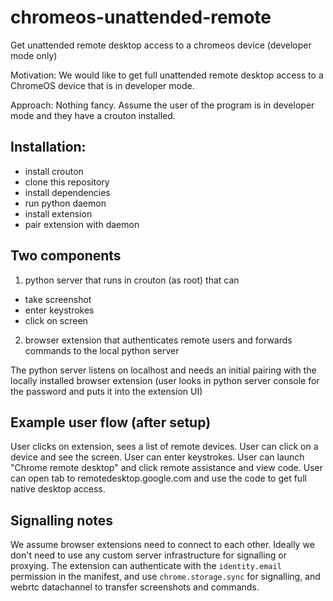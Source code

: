 # chromeos-unattended-remote
Get unattended remote desktop access to a chromeos device (developer mode only)

Motivation: We would like to get full unattended remote desktop access to a ChromeOS device that is in developer mode.

Approach: Nothing fancy. Assume the user of the program is in developer mode and they have a crouton installed.

## Installation:

- install crouton
- clone this repository
- install dependencies
- run python daemon
- install extension
- pair extension with daemon

## Two components

1. python server that runs in crouton (as root) that can
  - take screenshot
  - enter keystrokes
  - click on screen
2. browser extension that authenticates remote users and forwards commands to the local python server

The python server listens on localhost and needs an initial pairing with the locally installed browser extension 
(user looks in python server console for the password and puts it into the extension UI)

## Example user flow (after setup)

User clicks on extension, sees a list of remote devices. User can click on a device and see the screen. User can enter
keystrokes. User can launch "Chrome remote desktop" and click remote assistance and view code. 
User can open tab to remotedesktop.google.com and use the code to get full native desktop access.

## Signalling notes

We assume browser extensions need to connect to each other. Ideally we don't need to use any custom server infrastructure for signalling or proxying. The extension can authenticate with the `identity.email` permission in the manifest, and use `chrome.storage.sync` for signalling, and webrtc datachannel to transfer screenshots and commands.
